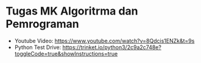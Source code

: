 # Tugas MK Algoritrma dan Pemrograman
- Youtube Video: https://www.youtube.com/watch?v=8Qdcis1ENZk&t=9s
- Python Test Drive: https://trinket.io/python3/2c9a2c748e?toggleCode=true&showInstructions=true
